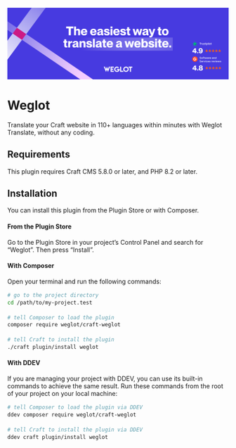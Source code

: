 ![Banner](./src/resources/banner.png)

# Weglot

Translate your Craft website in 110+ languages within minutes with Weglot Translate, without any coding.

## Requirements

This plugin requires Craft CMS 5.8.0 or later, and PHP 8.2 or later.

## Installation

You can install this plugin from the Plugin Store or with Composer.

#### From the Plugin Store

Go to the Plugin Store in your project’s Control Panel and search for “Weglot”. Then press “Install”.

#### With Composer

Open your terminal and run the following commands:

```bash
# go to the project directory
cd /path/to/my-project.test

# tell Composer to load the plugin
composer require weglot/craft-weglot

# tell Craft to install the plugin
./craft plugin/install weglot
```

#### With DDEV

If you are managing your project with DDEV, you can use its built-in commands to achieve the same result. Run these commands from the root of your project on your local machine:

```bash
# tell Composer to load the plugin via DDEV
ddev composer require weglot/craft-weglot

# tell Craft to install the plugin via DDEV
ddev craft plugin/install weglot
```